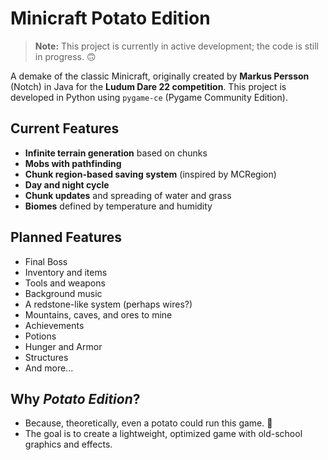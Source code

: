 # Minicraft Potato Edition

> **Note:** This project is currently in active development; the code is still in progress. 🙃

A demake of the classic Minicraft, originally created by **Markus Persson** (Notch) in Java for the **Ludum Dare 22 competition**. This project is developed in Python using `pygame-ce` (Pygame Community Edition).

## Current Features
- **Infinite terrain generation** based on chunks
- **Mobs with pathfinding**
- **Chunk region-based saving system** (inspired by MCRegion)
- **Day and night cycle**
- **Chunk updates** and spreading of water and grass
- **Biomes** defined by temperature and humidity

## Planned Features
- Final Boss
- Inventory and items
- Tools and weapons
- Background music
- A redstone-like system (perhaps wires?)
- Mountains, caves, and ores to mine
- Achievements
- Potions
- Hunger and Armor
- Structures
- And more...

## Why *Potato Edition*?
- Because, theoretically, even a potato could run this game. 🥔
- The goal is to create a lightweight, optimized game with old-school graphics and effects.

